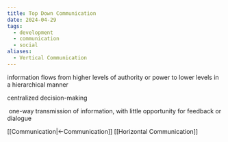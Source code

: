 ```yaml
---
title: Top Down Communication
date: 2024-04-29
tags:
  - development
  - communication
  - social
aliases:
  - Vertical Communication
---
```

information flows from higher levels of authority or power to lower levels in a hierarchical manner

centralized decision-making

 one-way transmission of information, with little opportunity for feedback or dialogue


[[Communication|<-Communication]]
[[Horizontal Communication]]